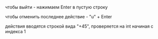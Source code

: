 чтобы выйти - нажимаем Enter в пустую строку

чтобы отменить последнее действие - "u" + Enter

действия вводятся строкой вида "+45", проверяется на int начиная с индекса 1
